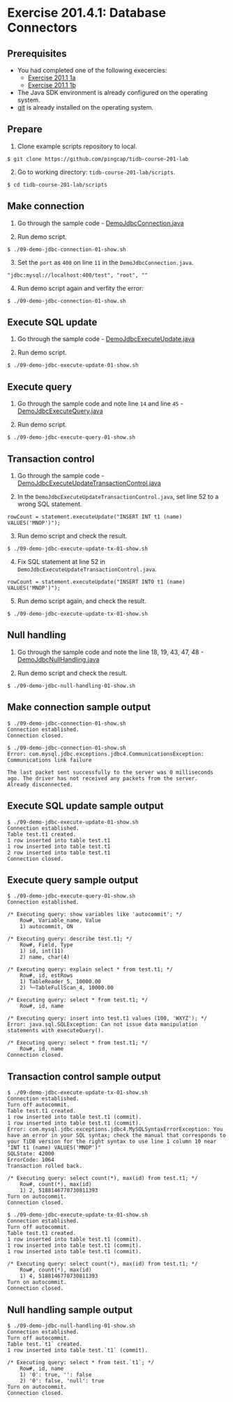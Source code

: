 # Exercise 201.4.1: Database Connectors

## Prerequisites
+ You had completed one of the following execercies:
  + [Exercise 201.1 1a](https://eng.edu.pingcap.com/unit/view/id:2466)
  + [Exercise 201.1 1b](https://eng.edu.pingcap.com/unit/view/id:2467)
+ The Java SDK environment is already configured on the operating system.
+ [git](https://git-scm.com/) is already installed on the operating system.

## Prepare
1. Clone example scripts repository to local.
```
$ git clone https://github.com/pingcap/tidb-course-201-lab
```

2. Go to working directory: `tidb-course-201-lab/scripts`.
```
$ cd tidb-course-201-lab/scripts
```

## Make connection
1. Go through the sample code - [DemoJdbcConnection.java](https://github.com/pingcap/tidb-course-201-lab/blob/master/scripts/DemoJdbcConnection.java)

2. Run demo script.
```
$ ./09-demo-jdbc-connection-01-show.sh
```

3. Set the `port` as `400` on line `11` in the `DemoJdbcConnection.java`.
```
"jdbc:mysql://localhost:400/test", "root", ""
```

4. Run demo script again and verfity the error:
```
$ ./09-demo-jdbc-connection-01-show.sh
```

## Execute SQL update 
1. Go through the sample code - [DemoJdbcExecuteUpdate.java](https://github.com/pingcap/tidb-course-201-lab/blob/master/scripts/DemoJdbcExecuteUpdate.java)

2. Run demo script.
```
$ ./09-demo-jdbc-execute-update-01-show.sh
```

## Execute query
1. Go through the sample code and note line `14` and line `45` - [DemoJdbcExecuteQuery.java](https://github.com/pingcap/tidb-course-201-lab/blob/master/scripts/DemoJdbcExecuteQuery.java)

2. Run demo script.
```
$ ./09-demo-jdbc-execute-query-01-show.sh
```

## Transaction control
1. Go through the sample code - [DemoJdbcExecuteUpdateTransactionControl.java](https://github.com/pingcap/tidb-course-201-lab/blob/master/scripts/DemoJdbcExecuteUpdateTransactionControl.java)

2. In the `DemoJdbcExecuteUpdateTransactionControl.java`, set line 52 to a wrong SQL statement.
```
rowCount = statement.executeUpdate("INSERT INT t1 (name) VALUES('MNOP')");
```

3. Run demo script and check the result.
```
$ ./09-demo-jdbc-execute-update-tx-01-show.sh 
```

4. Fix SQL statement at line 52 in `DemoJdbcExecuteUpdateTransactionControl.java`.
```
rowCount = statement.executeUpdate("INSERT INTO t1 (name) VALUES('MNOP')");
```

5. Run demo script again, and check the result.
```
$ ./09-demo-jdbc-execute-update-tx-01-show.sh 
```

## Null handling
1. Go through the sample code and note the line 18, 19, 43, 47, 48 - [DemoJdbcNullHandling.java](https://github.com/pingcap/tidb-course-201-lab/blob/master/scripts/DemoJdbcNullHandling.java)

2. Run demo script and check the result.
```
$ ./09-demo-jdbc-null-handling-01-show.sh
```

## Make connection sample output 
```
$ ./09-demo-jdbc-connection-01-show.sh
Connection established.
Connection closed.
```

```
$ ./09-demo-jdbc-connection-01-show.sh
Error: com.mysql.jdbc.exceptions.jdbc4.CommunicationsException: Communications link failure

The last packet sent successfully to the server was 0 milliseconds ago. The driver has not received any packets from the server.
Already disconnected.
```

## Execute SQL update sample output
```
$ ./09-demo-jdbc-execute-update-01-show.sh
Connection established.
Table test.t1 created.
1 row inserted into table test.t1
1 row inserted into table test.t1
2 row inserted into table test.t1
Connection closed.
```

## Execute query sample output
```
$ ./09-demo-jdbc-execute-query-01-show.sh
Connection established.

/* Executing query: show variables like 'autocommit'; */
	Row#, Variable_name, Value
	1) autocommit, ON

/* Executing query: describe test.t1; */
	Row#, Field, Type
	1) id, int(11)
	2) name, char(4)

/* Executing query: explain select * from test.t1; */
	Row#, id, estRows
	1) TableReader_5, 10000.00
	2) └─TableFullScan_4, 10000.00

/* Executing query: select * from test.t1; */
	Row#, id, name

/* Executing query: insert into test.t1 values (100, 'WXYZ'); */
Error: java.sql.SQLException: Can not issue data manipulation statements with executeQuery().

/* Executing query: select * from test.t1; */
	Row#, id, name
Connection closed.
```

## Transaction control sample output
```
$ ./09-demo-jdbc-execute-update-tx-01-show.sh 
Connection established.
Turn off autocommit.
Table test.t1 created.
1 row inserted into table test.t1 (commit).
1 row inserted into table test.t1 (commit).
Error: com.mysql.jdbc.exceptions.jdbc4.MySQLSyntaxErrorException: You have an error in your SQL syntax; check the manual that corresponds to your TiDB version for the right syntax to use line 1 column 10 near "INT t1 (name) VALUES('MNOP')" 
SQLState: 42000
ErrorCode: 1064
Transaction rolled back.

/* Executing query: select count(*), max(id) from test.t1; */
	Row#, count(*), max(id)
	1) 2, 5188146770730811393
Turn on autocommit.
Connection closed.
```

```
$ ./09-demo-jdbc-execute-update-tx-01-show.sh 
Connection established.
Turn off autocommit.
Table test.t1 created.
1 row inserted into table test.t1 (commit).
1 row inserted into table test.t1 (commit).
1 row inserted into table test.t1 (commit).

/* Executing query: select count(*), max(id) from test.t1; */
	Row#, count(*), max(id)
	1) 4, 5188146770730811393
Turn on autocommit.
Connection closed.
```

## Null handling sample output
```
$ ./09-demo-jdbc-null-handling-01-show.sh
Connection established.
Turn off autocommit.
Table test.`t1` created.
1 row inserted into table test.`t1` (commit).

/* Executing query: select * from test.`t1`; */
	Row#, id, name
	1) '0': true, '': false
	2) '0': false, 'null': true
Turn on autocommit.
Connection closed.
```